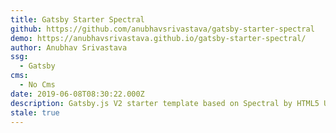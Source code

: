 ```yaml
---
title: Gatsby Starter Spectral
github: https://github.com/anubhavsrivastava/gatsby-starter-spectral
demo: https://anubhavsrivastava.github.io/gatsby-starter-spectral/
author: Anubhav Srivastava
ssg:
  - Gatsby
cms:
  - No Cms
date: 2019-06-08T08:30:22.000Z
description: Gatsby.js V2 starter template based on Spectral by HTML5 UP
stale: true
---
```

